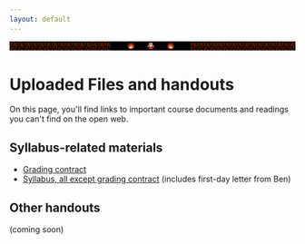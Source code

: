 ```yaml
---
layout: default
---
```


<img src="assets/img/dangerous-to-go-alone-wide.jpg" class="banner" alt="banner: It's dangerous to go alone. Take this!" title="image modified from still of *The Legend of Zelda* by Shigeru Miyamoto and Nintendo."/>


# Uploaded Files and handouts

On this page, you'll find links to important course documents and readings you can't find on the open web.

## Syllabus-related materials

* [Grading contract](https://github.com/benmiller314/cdm2019fall/raw/gh-pages/uploads/miller-2019fall-composingdigitalmedia-gradingcontract.docx)
* [Syllabus, all except grading contract](https://github.com/benmiller314/cdm2019fall/raw/gh-pages/uploads/miller-2019fall-composingdigitalmedia--long-syllabus-except-grading-contract.docx) (includes first-day letter from Ben)
<!-- * [Ben's welcome letter from first day](https://github.com/benmiller314/cdm2019fall/blob/gh-pages/first-day-letter.md) -->

## Other handouts
(coming soon)
